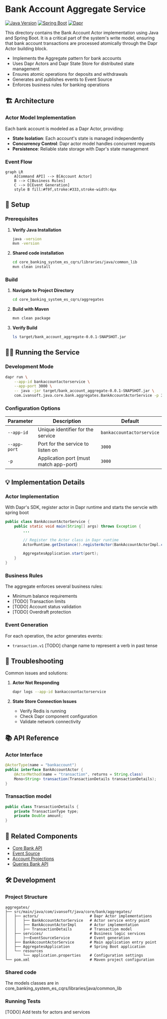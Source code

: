 # Bank Account Aggregate Service

[![Java Version](https://img.shields.io/badge/Java-21-orange.svg)](https://www.oracle.com/java/)
[![Spring Boot](https://img.shields.io/badge/Spring%20Boot-3.2-brightgreen.svg)](https://spring.io/projects/spring-boot)
[![Dapr](https://img.shields.io/badge/Dapr-1.14.4-blue.svg)](https://dapr.io/)

This directory contains the Bank Account Actor implementation using Java and Spring Boot. It is a critical part of the system's write model, ensuring that bank account transactions are processed atomically through the Dapr Actor building block.

- Implements the Aggregate pattern for bank accounts
- Uses Dapr Actors and Dapr State Store for distributed state management
- Ensures atomic operations for deposits and withdrawals
- Generates and publishes events to Event Source
- Enforces business rules for banking operations

## 🏗️ Architecture

### Actor Model Implementation

Each bank account is modeled as a Dapr Actor, providing:

- **State Isolation**: Each account's state is managed independently
- **Concurrency Control**: Dapr actor model handles concurrent requests
- **Persistence**: Reliable state storage with Dapr's state management

### Event Flow

```mermaid
graph LR
    A[Command API] --> B[Account Actor]
    B --> C[Business Rules]
    C --> D[Event Generation]
    style B fill:#f9f,stroke:#333,stroke-width:4px
```

## 🚀 Setup

### Prerequisites

1. **Verify Java Installation**
   ```bash
   java -version
   mvn -version
   ```

2. **Shared code installation**
   ```bash
   cd core_banking_system_es_cqrs/libraries/java/common_lib
   mvn clean install
   ```

### Build

1. **Navigate to Project Directory**
   ```bash
   cd core_banking_system_es_cqrs/aggregates
   ```

2. **Build with Maven**
   ```bash
   mvn clean package
   ```

3. **Verify Build**
   ```bash
   ls target/bank_account_aggregate-0.0.1-SNAPSHOT.jar
   ```

## 🏃‍♂️ Running the Service

### Development Mode

```bash
dapr run \
    --app-id bankaccountactorservice \
    --app-port 3000 \
    -- java -jar target/bank_account_aggregate-0.0.1-SNAPSHOT.jar \
    com.ivansoft.java.core.bank.aggregates.BankAccountActorService -p 3000
```

### Configuration Options

| Parameter | Description | Default |
|-----------|-------------|---------|
| `--app-id` | Unique identifier for the service | `bankaccountactorservice` |
| `--app-port` | Port for the service to listen on | `3000` |
| `-p` | Application port (must match app-port) | `3000` |

## 💡 Implementation Details

### Actor Implementation

With Dapr's SDK, register actor in Dapr runtime and starts the servcie with spring boot
    
```java
public class BankAccountActorService {
    public static void main(String[] args) throws Exception {
        ...

        // Register the Actor class in Dapr runtime
        ActorRuntime.getInstance().registerActor(BankAccountActorImpl.class);

        AggregatesApplication.start(port);
    }
}
```

### Business Rules

The aggregate enforces several business rules:
- Minimum balance requirements
- [TODO] Transaction limits
- [TODO] Account status validation
- [TODO] Overdraft protection

### Event Generation

For each operation, the actor generates events:
- `transaction.v1` [TODO] change name to represent a verb in past tense

## 🐛 Troubleshooting

Common issues and solutions:

1. **Actor Not Responding**
   ```bash
   dapr logs --app-id bankaccountactorservice
   ```

2. **State Store Connection Issues**
   - Verify Redis is running
   - Check Dapr component configuration
   - Validate network connectivity

## 📚 API Reference

### Actor Interface

```java
@ActorType(name = "bankaccount")
public interface BankAccountActor {
    @ActorMethod(name = "transaction", returns = String.class)
    Mono<String> transaction(TransactionDetails transactionDetails);
}
```

### Transaction model

```java
public class TransactionDetails {
    private TransactionType type;
    private Double amount;
}
```

## 🔗 Related Components

- [Core Bank API](../core_bank_api/README.md)
- [Event Source](../es/README.md)
- [Account Projections](../projections/account/README.md)
- [Queries Bank API](../queries_bank_api/README.md)

## 🛠️ Development

### Project Structure

```
aggregates/
├── src/main/java/com/ivansoft/java/core/bank/aggregates/
│   ├── actors/                       # Dapr Actor implementations
│   │   ├── BankAccountActorService   # Actor service entry point
│   │   ├── BankAccountActorImpl      # Actor implementation
│   │   ├── TransactionDetails        # Transaction model
│   ├── services/                     # Business logic services
│   │   ├──EventSourceService         # Event generation
│   ├── BankAccountActorService       # Main application entry point
│   ├── AggregatesApplication         # Spring Boot application
│   └── resources
│       └── application.properties    # Configuration settings
└── pom.xml                           # Maven project configuration
```

### Shared code

The models classes are in core_banking_system_es_cqrs/libraries/java/common_lib

### Running Tests

[TODO] Add tests for actors and services
